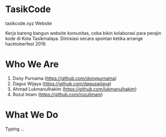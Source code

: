 # TasikCode
tasikcode.xyz Website

Kerja bareng bangun website komunitas, coba bikin kolaborasi para perajin kode di Kota Tasikmalaya. Diinisiasi secara spontan  ketika arrange hacktoberfest 2019.

# Who We Are

1. Dony Purnama (https://github.com/donypurnama)
2. Dagus Wijaya (https://github.com/daguswijaya)
3. Ahmad Lukmanulhakim (https://github.com/lukmanulhakim)
4. Rozul Imam (https://github.com/rozulimam)

# What We Do

Typing ...
